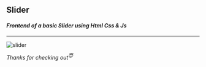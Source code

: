 ## Slider

#### *Frontend of a basic Slider using Html Css & Js*
---
![slider](slider.gif)

*Thanks for checking out<sup>😇</sup>*
